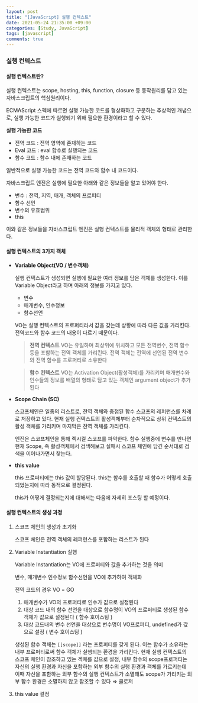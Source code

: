 ```yaml
---
layout: post
title: "[JavaScript] 실행 컨텍스트"
date: 2021-05-24 21:35:00 +09:00
categories: [Study, JavaScript]
tags: [javascript]
comments: true
---
```


### 실행 컨텍스트

#### 실행 컨텍스트란?

실행 컨텍스트는 scope, hosting, this, function, closure 등 동작원리를 담고 있는 자바스크립트의 핵심원리이다.

ECMAScript 스펙에 따르면 실행 가능한 코드를 형상화하고 구분하는 추상적인 개념으로, 실행 가능한 코드가 실행되기 위해 필요한 환경이라고 할 수 있다.

**실행 가능한 코드**

- 전역 코드 : 전역 영역에 존재하는 코드
- Eval 코드 : eval 함수로 실행되는 코드
- 함수 코드 : 함수 내에 존재하는 코드

일반적으로 실행 가능한 코드는 전역 코드와 함수 내 코드이다.

자바스크립트 엔진은 실행에 필요한 아래와 같은 정보들을 알고 있어야 한다.

- 변수 : 전역, 지역, 매개, 객체의 프로퍼티
- 함수 선언
- 변수의 유효범위
- this

이와 같은 정보들을 자바스크립트 엔진은 실행 컨텍스트를 물리적 객체의 형태로 관리한다.

#### 실행 컨텍스트의 3가지 객체

- **Variable Object(VO / 변수객체)**

  실행 컨택스트가 생성되면 실행에 필요한 여러 정보를 담은 객체를 생성한다. 이를 Variable Object라고 하며 아래의 정보를 가지고 있다.

  - 변수
  - 매개변수, 인수정보
  - 함수선언

  VO는 실행 컨텍스트의 프로퍼티라서 값을 갖는데 상황에 따라 다른 값을 가리킨다.
  전역코드와 함수 코드의 내용이 다르기 때문이다.

  > **전역 컨텍스트**
  > VO는 유일하며 최상위에 위치하고 모든 전역변수, 전역 함수등을 포함하는 전역 객체를 가리킨다. 전역 객체는 전역에 선언된 전역 변수와 전역 함수를 프로퍼티로 소유한다

  > **함수 컨텍스트**
  > VO는 Activation Object(활성객체)를 가리키며 매개변수와 인수들의 정보를 배열의 형태로 담고 있는 객체인 argument object가 추가된다

- **Scope Chain (SC)**

  스코프체인은 일종의 리스트로, 전역 객체와 중첩된 함수 스코프의 레퍼런스를 차례로 저장하고 있다. 현재 실행 컨텍스트의 활성객체부터 순차적으로 상위 컨텍스트의 활성 객체를 가리키며 마지막은 전역 객체를 가리킨다.

  엔진은 스코프체인을 통해 렉시컬 스코프를 파악한다. 함수 실행중에 변수를 만나면 현재 Scope, 즉 활성객체에서 검색해보고 실패시 스코프 체인에 담긴 순서대로 검색을 이어나가면서 찾는다.

- **this value**

  this 프로퍼티에는 this 값이 할당된다. this는 함수를 호출할 때 함수가 어떻게 호출되었는지에 따라 동적으로 결정된다.

  this가 어떻게 결정되는지에 대해서는 다음에 자세히 포스팅 할 예정이다.

#### 실행 컨텍스트의 생성 과정

1. 스코프 체인의 생성과 초기화

   스코프 체인은 전역 객체의 레퍼런스를 포함하는 리스트가 된다

2. Variable Instantiation 실행

   Variable Instantiation는 VO에 프로퍼티와 값을 추가하는 것을 의미

   변수, 매개변수 인수정보 함수선언을 VO에 추가하여 객체화

   전역 코드의 경우 VO = GO

   1. 매개변수가 VO의 프로퍼티로 인수가 값으로 설정된다
   2. 대상 코드 내의 함수 선언을 대상으로 함수명이 VO의 프로퍼티로 생성된 함수 객체가 값으로 설정된다 ( 함수 호이스팅 )
   3. 대상 코드내의 변수 선언을 대상으로 변수명이 VO프로퍼티, undefined가 값으로 설정 ( 변수 호이스팅 )

   생성된 함수 객체는 `[[scope]]` 라는 프로퍼티를 갖게 된다. 이는 함수가 소유하는 내부 프로퍼티로써 함수 객체가 실행되는 환경을 가리킨다. 현재 실행 컨텍스트의 스코프 체인이 참조하고 있는 겍체를 값으로 설정, 내부 함수의 scope프로퍼티는 자신의 실행 환경과 자신을 포함하는 외부 함수의 실행 환경과 객체를 가르키는데 이때 자신을 포함하는 외부 함수의 실행 컨텍스트가 소멸해도 scope가 가리키는 외부 함수 환경은 소멸하지 않고 참조할 수 있다 ⇒ 클로저

3. this value 결정
